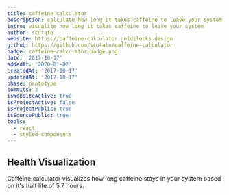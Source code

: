 ```yaml
---
title: caffeine calculator
description: calculate how long it takes caffeine to leave your system
intro: visualize how long it takes caffeine to leave your system
author: scotato
website: https://caffeine-calculator.goldilocks.design
github: https://github.com/scotato/caffeine-calculator
badge: caffeine-calculator-badge.png
date: '2017-10-17'
addedAt: '2020-01-02'
createdAt: '2017-10-17'
updatedAt: '2017-10-17'
phase: prototype
commits: 3
isWebsiteActive: true
isProjectActive: false
isProjectPublic: true
isSourcePublic: true
tools: 
  - react
  - styled-components
---
```


## Health Visualization 
Caffeine calculator visualizes how long caffeine stays in your system based on it's half life of 5.7 hours.
